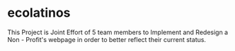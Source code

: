 # ecolatinos
This Project is Joint Effort of 5 team members to Implement and Redesign a Non - Profit's webpage in order to better reflect their current status.
